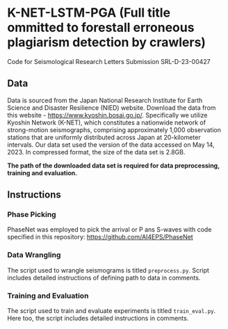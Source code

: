 # K-NET-LSTM-PGA (Full title ommitted to forestall erroneous plagiarism detection by crawlers)
Code for Seismological Research Letters Submission SRL-D-23-00427

## Data
Data is sourced from the Japan National Research Institute for Earth Science and Disaster Resilience (NIED) website. Download the data from this website - https://www.kyoshin.bosai.go.jp/. Specifically we utilize Kyoshin Network (K-NET), which constitutes a nationwide network of strong-motion seismographs, comprising approximately 1,000 observation stations that are uniformly distributed across Japan at 20-kilometer intervals. Our data set used the version of the data accessed on May 14, 2023. In compressed format, the size of the data set is 2.8GB.

**The path of the downloaded data set is required for data preprocessing, training and evaluation.**


## Instructions
### Phase Picking
PhaseNet was employed to pick the arrival or P ans S-waves with code specified in this repository: https://github.com/AI4EPS/PhaseNet

### Data Wrangling
The script used to wrangle seismograms is titled `preprocess.py`. Script includes detailed instructions of defining path to data in comments.

### Training and Evaluation
The script used to train and evaluate experiments is titled `train_eval.py`. Here too, the script includes detailed instructions in comments.
